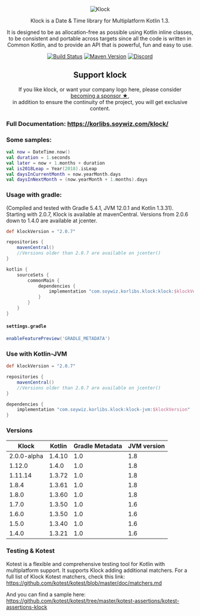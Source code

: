 <p align="center">
    <img alt="Klock" src="/assets/klock_256.png" />
</p>

<p align="center">
    Klock is a Date & Time library for Multiplatform Kotlin 1.3.
</p>

<p align="center">
    It is designed to be as allocation-free as possible using Kotlin inline classes,
    to be consistent and portable across targets since all the code is written in Common Kotlin,
    and to provide an API that is powerful, fun and easy to use.
</p>

<!-- BADGES -->
<p align="center">
	<a href="https://github.com/korlibs/klock/actions"><img alt="Build Status" src="https://github.com/korlibs/klock/workflows/CI/badge.svg" /></a>
	<a href="https://bintray.com/korlibs/korlibs/klock"><img alt="Maven Version" src="https://img.shields.io/bintray/v/korlibs/korlibs/klock.svg?style=flat&label=maven" /></a>
	<a href="https://discord.korge.org/"><img alt="Discord" src="https://img.shields.io/discord/728582275884908604?logo=discord" /></a>
</p>
<!-- /BADGES -->

<!-- SUPPORT -->

<h2 align="center">Support klock</h2>

<p align="center">
If you like klock, or want your company logo here, please consider <a href="https://github.com/sponsors/soywiz">becoming a sponsor ★</a>,<br />
in addition to ensure the continuity of the project, you will get exclusive content.
</p>

<!-- /SUPPORT -->

### Full Documentation: <https://korlibs.soywiz.com/klock/>

### Some samples:

```kotlin
val now = DateTime.now()
val duration = 1.seconds
val later = now + 1.months + duration
val is2018Leap = Year(2018).isLeap
val daysInCurrentMonth = now.yearMonth.days
val daysInNextMonth = (now.yearMonth + 1.months).days
```

### Usage with gradle:

(Compiled and tested with Gradle 5.4.1, JVM 12.0.1 and Kotlin 1.3.31).
Starting with 2.0.7, Klock is available at mavenCentral. Versions from 2.0.6 down to 1.4.0 are available at jcenter. 

```groovy
def klockVersion = "2.0.7"

repositories {
    mavenCentral()
    //Versions older than 2.0.7 are available on jcenter()
}

kotlin {
    sourceSets {
        commonMain {
            dependencies {
                implementation "com.soywiz.korlibs.klock:klock:$klockVersion" // Common 
            }
        }
    }
}
```

#### `settings.gradle`

```groovy
enableFeaturePreview('GRADLE_METADATA')
```

### Use with Kotlin-JVM

```groovy
def klockVersion = "2.0.7"

repositories {
    mavenCentral()
    //Versions older than 2.0.7 are available on jcenter()
}

dependencies {
    implementation "com.soywiz.korlibs.klock:klock-jvm:$klockVersion"
}
```

### Versions

| Klock       | Kotlin | Gradle Metadata  | JVM version |
|-------------|--------|------------------|-------------|
| 2.0.0-alpha | 1.4.10 | 1.0              | 1.8         |
| 1.12.0      | 1.4.0  | 1.0              | 1.8         |
| 1.11.14       | 1.3.72 | 1.0              | 1.8         |
| 1.8.4       | 1.3.61 | 1.0              | 1.8         |
| 1.8.0       | 1.3.60 | 1.0              | 1.8         |
| 1.7.0       | 1.3.50 | 1.0              | 1.6         |
| 1.6.0       | 1.3.50 | 1.0              | 1.6         |
| 1.5.0       | 1.3.40 | 1.0              | 1.6         |
| 1.4.0       | 1.3.21 | 1.0              | 1.6         |

### Testing & Kotest

Kotest is a flexible and comprehensive testing tool for Kotlin with multiplatform support.
It supports Klock adding additional matchers. For a full list of Klock Kotest matchers, check this link:
<https://github.com/kotest/kotest/blob/master/doc/matchers.md>

And you can find a sample here: <https://github.com/kotest/kotest/tree/master/kotest-assertions/kotest-assertions-klock>
